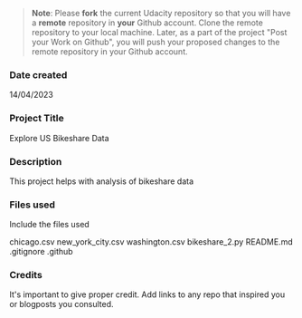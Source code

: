> **Note**: Please **fork** the current Udacity repository so that you will have a **remote** repository in **your** Github account. Clone the remote repository to your local machine. Later, as a part of the project "Post your Work on Github", you will push your proposed changes to the remote repository in your Github account.

### Date created

14/04/2023

### Project Title

Explore US Bikeshare Data

### Description

This project helps with analysis of bikeshare data

### Files used

Include the files used

chicago.csv
new_york_city.csv
washington.csv
bikeshare_2.py
README.md
.gitignore
.github

### Credits

It's important to give proper credit. Add links to any repo that inspired you or blogposts you consulted.
